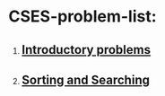 # CSES-problem-list:
1. ## [Introductory problems](https://github.com/Rabbi-hasan0/CSES-problem-solvong/tree/main/Introductory%20Problems)
2. ## [Sorting and Searching](https://github.com/Rabbi-hasan0/CSES-problem-solvong/tree/main/Sorting%20and%20Searching)
